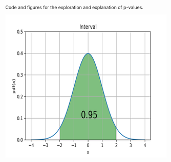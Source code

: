 Code and figures for the exploration and explanation of p-values. 

<center><img src="./images/pdf_x_95.png" width="700" height="450"/></center>
